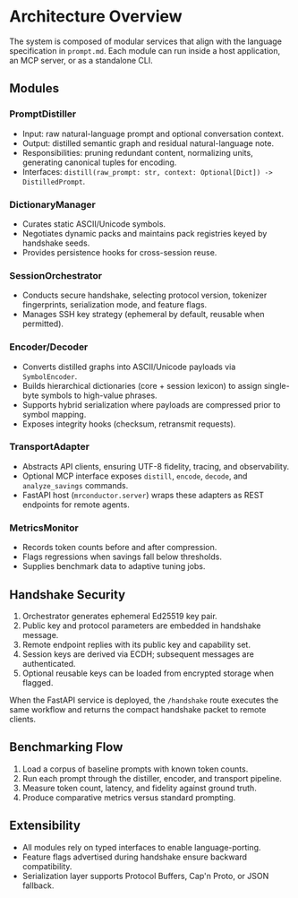 # Architecture Overview

The system is composed of modular services that align with the language specification in `prompt.md`. Each module can run inside a host application, an MCP server, or as a standalone CLI.

## Modules

### PromptDistiller
- Input: raw natural-language prompt and optional conversation context.
- Output: distilled semantic graph and residual natural-language note.
- Responsibilities: pruning redundant content, normalizing units, generating canonical tuples for encoding.
- Interfaces: `distill(raw_prompt: str, context: Optional[Dict]) -> DistilledPrompt`.

### DictionaryManager
- Curates static ASCII/Unicode symbols.
- Negotiates dynamic packs and maintains pack registries keyed by handshake seeds.
- Provides persistence hooks for cross-session reuse.

### SessionOrchestrator
- Conducts secure handshake, selecting protocol version, tokenizer fingerprints, serialization mode, and feature flags.
- Manages SSH key strategy (ephemeral by default, reusable when permitted).

### Encoder/Decoder
- Converts distilled graphs into ASCII/Unicode payloads via `SymbolEncoder`.
- Builds hierarchical dictionaries (core + session lexicon) to assign single-byte symbols to high-value phrases.
- Supports hybrid serialization where payloads are compressed prior to symbol mapping.
- Exposes integrity hooks (checksum, retransmit requests).

### TransportAdapter
- Abstracts API clients, ensuring UTF-8 fidelity, tracing, and observability.
- Optional MCP interface exposes `distill`, `encode`, `decode`, and `analyze_savings` commands.
- FastAPI host (`mrconductor.server`) wraps these adapters as REST endpoints for remote agents.

### MetricsMonitor
- Records token counts before and after compression.
- Flags regressions when savings fall below thresholds.
- Supplies benchmark data to adaptive tuning jobs.

## Handshake Security

1. Orchestrator generates ephemeral Ed25519 key pair.
2. Public key and protocol parameters are embedded in handshake message.
3. Remote endpoint replies with its public key and capability set.
4. Session keys are derived via ECDH; subsequent messages are authenticated.
5. Optional reusable keys can be loaded from encrypted storage when flagged.

When the FastAPI service is deployed, the `/handshake` route executes the same workflow and returns the compact handshake packet to remote clients.

## Benchmarking Flow

1. Load a corpus of baseline prompts with known token counts.
2. Run each prompt through the distiller, encoder, and transport pipeline.
3. Measure token count, latency, and fidelity against ground truth.
4. Produce comparative metrics versus standard prompting.

## Extensibility

- All modules rely on typed interfaces to enable language-porting.
- Feature flags advertised during handshake ensure backward compatibility.
- Serialization layer supports Protocol Buffers, Cap'n Proto, or JSON fallback.
